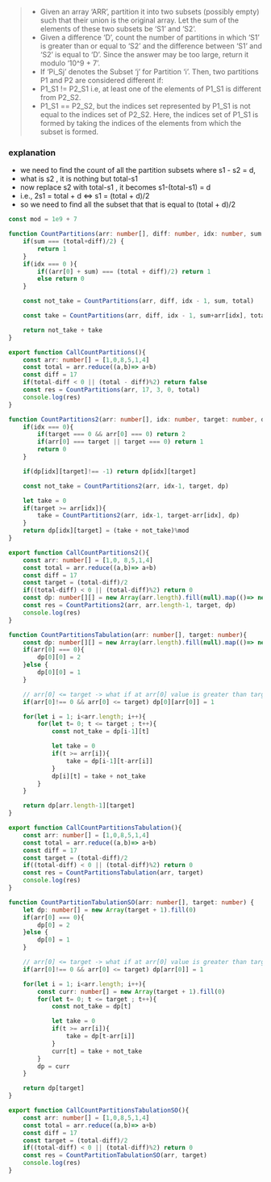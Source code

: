 > - Given an array ‘ARR’, partition it into two subsets (possibly empty) such that their union is the original array. Let the sum of the elements of these two subsets be ‘S1’ and ‘S2’.
> - Given a difference ‘D’, count the number of partitions in which ‘S1’ is greater than or equal to ‘S2’ and the difference between ‘S1’ and ‘S2’ is equal to ‘D’. Since the answer may be too large, return it modulo ‘10^9 + 7’.
> - If ‘Pi_Sj’ denotes the Subset ‘j’ for Partition ‘i’. Then, two partitions P1 and P2 are considered different if:
> - P1_S1 != P2_S1 i.e, at least one of the elements of P1_S1 is different from P2_S2.
> - P1_S1 == P2_S2, but the indices set represented by P1_S1 is not equal to the indices set of P2_S2. Here, the indices set of P1_S1 is formed by taking the indices of the elements from which the subset is formed.


### explanation 
- we need to find the count of all the partition subsets where s1 - s2 = d,
- what is s2 , it is nothing but total-s1
- now replace s2 with total-s1 , it becomes s1-(total-s1) = d
- i.e., 2s1 = total + d <=> s1 = (total + d)/2
- so we need to find all the subset that that is equal to (total + d)/2

```ts
const mod = 1e9 + 7

function CountPartitions(arr: number[], diff: number, idx: number, sum: number, total: number){
    if(sum === (total+diff)/2) {
        return 1
    }
    if(idx === 0 ){
        if((arr[0] + sum) === (total + diff)/2) return 1
        else return 0
    }

    const not_take = CountPartitions(arr, diff, idx - 1, sum, total)

    const take = CountPartitions(arr, diff, idx - 1, sum+arr[idx], total)

    return not_take + take
}

export function CallCountPartitions(){
    const arr: number[] = [1,0,8,5,1,4]
    const total = arr.reduce((a,b)=> a+b)
    const diff = 17
    if(total-diff < 0 || (total - diff)%2) return false
    const res = CountPartitions(arr, 17, 3, 0, total)
    console.log(res)
}

function CountPartitions2(arr: number[], idx: number, target: number, dp: number[][]){
    if(idx === 0){
        if(target === 0 && arr[0] === 0) return 2
        if(arr[0] === target || target === 0) return 1
        return 0
    }

    if(dp[idx][target]!== -1) return dp[idx][target]

    const not_take = CountPartitions2(arr, idx-1, target, dp)

    let take = 0
    if(target >= arr[idx]){
        take = CountPartitions2(arr, idx-1, target-arr[idx], dp)
    }
    return dp[idx][target] = (take + not_take)%mod
}

export function CallCountPartitions2(){
    const arr: number[] = [1,0, 8,5,1,4]
    const total = arr.reduce((a,b)=> a+b)
    const diff = 17
    const target = (total-diff)/2
    if((total-diff) < 0 || (total-diff)%2) return 0
    const dp: number[][] = new Array(arr.length).fill(null).map(()=> new Array(target + 1).fill(-1))
    const res = CountPartitions2(arr, arr.length-1, target, dp)
    console.log(res)
}

function CountPartitionsTabulation(arr: number[], target: number){
    const dp: number[][] = new Array(arr.length).fill(null).map(()=> new Array(target + 1).fill(-1))
    if(arr[0] === 0){
        dp[0][0] = 2
    }else {
        dp[0][0] = 1
    }

    // arr[0] <= target -> what if at arr[0] value is greater than target then we can never acheive 
    if(arr[0]!== 0 && arr[0] <= target) dp[0][arr[0]] = 1

    for(let i = 1; i<arr.length; i++){
        for(let t= 0; t <= target ; t++){
            const not_take = dp[i-1][t]

            let take = 0
            if(t >= arr[i]){
                take = dp[i-1][t-arr[i]]
            }
            dp[i][t] = take + not_take
        }
    }

    return dp[arr.length-1][target]
}

export function CallCountPartitionsTabulation(){
    const arr: number[] = [1,0,8,5,1,4]
    const total = arr.reduce((a,b)=> a+b)
    const diff = 17
    const target = (total-diff)/2
    if((total-diff) < 0 || (total-diff)%2) return 0
    const res = CountPartitionsTabulation(arr, target)
    console.log(res)
}

function CountPartitionTabulationSO(arr: number[], target: number) {
    let dp: number[] = new Array(target + 1).fill(0)
    if(arr[0] === 0){
        dp[0] = 2
    }else {
        dp[0] = 1
    }

    // arr[0] <= target -> what if at arr[0] value is greater than target then we can never acheive target with arr[0] it has to be lesser than target and arr[0] != 0 as this condition would return 2 which is handled in the previous situation
    if(arr[0]!== 0 && arr[0] <= target) dp[arr[0]] = 1

    for(let i = 1; i<arr.length; i++){
        const curr: number[] = new Array(target + 1).fill(0)
        for(let t= 0; t <= target ; t++){
            const not_take = dp[t]

            let take = 0
            if(t >= arr[i]){
                take = dp[t-arr[i]]
            }
            curr[t] = take + not_take
        }
        dp = curr
    }

    return dp[target]
}

export function CallCountPartitionsTabulationSO(){
    const arr: number[] = [1,0,8,5,1,4]
    const total = arr.reduce((a,b)=> a+b)
    const diff = 17
    const target = (total-diff)/2
    if((total-diff) < 0 || (total-diff)%2) return 0
    const res = CountPartitionTabulationSO(arr, target)
    console.log(res)
}

```
